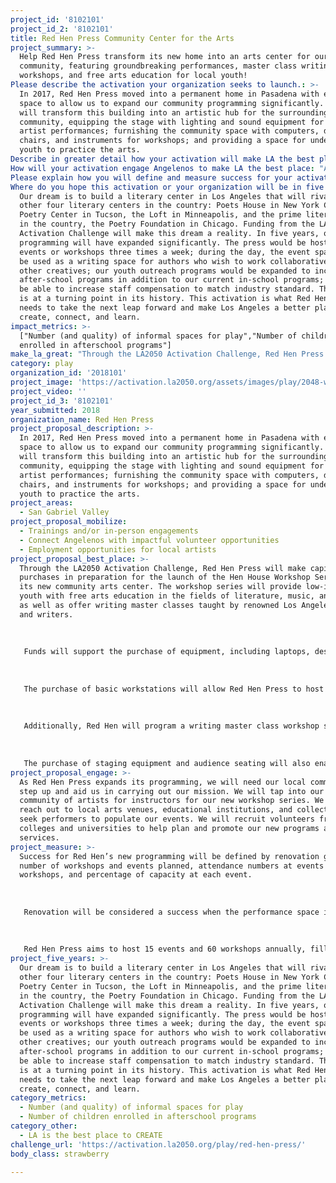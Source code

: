 ```yaml
---
project_id: '8102101'
project_id_2: '8102101'
title: Red Hen Press Community Center for the Arts
project_summary: >-
  Help Red Hen Press transform its new home into an arts center for our LA
  community, featuring groundbreaking performances, master class writing
  workshops, and free arts education for local youth!
Please describe the activation your organization seeks to launch.: >-
  In 2017, Red Hen Press moved into a permanent home in Pasadena with enough
  space to allow us to expand our community programming significantly. Red Hen
  will transform this building into an artistic hub for the surrounding
  community, equipping the stage with lighting and sound equipment for local
  artist performances; furnishing the community space with computers, desks,
  chairs, and instruments for workshops; and providing a space for underserved
  youth to practice the arts.
Describe in greater detail how your activation will make LA the best place?: "Through the LA2050 Activation Challenge, Red Hen Press will make capital purchases in preparation for the launch of the Hen House Workshop Series in its new community arts center. The workshop series will provide low-income youth with free arts education in the fields of literature, music, and dance, as well as offer writing master classes taught by renowned Los Angeles poets and writers. \r\n\r\nFunds will support the purchase of equipment, including laptops, desks, chairs, instruments, music stands, audience seating, sound system equipment, lights, and other staging equipment. Red Hen has much of the infrastructure for this project already in place, including a performance and workshop space and a rotating team of about 20 volunteers to perform programming and administrative duties. The press also has a strong relationship with local artists who will be hired to instruct workshops.\r\n\r\nThe purchase of basic workstations will allow Red Hen Press to host 20 free one-hour youth arts workshops per category (writing, music, and dance) for a total of 60 workshops annually. The press will conduct 60 workshops; serve 1,000 elementary, middle, and high school students; and employ 6 teaching artists. Through the program, students will be encouraged not only to emulate great art, but create and share original works, thus building improved artistic skills, deepening appreciation for the diverse landscape of art, and increasing confidence in peer-to-peer sharing and public presentation. The series will also provide low-income students a safe space to spend time after school.\r\n\r\nAdditionally, Red Hen will program a writing master class workshop series for adults. Workshops will be offered in a range of prices and durations (one-off workshops and multi-week series) to increase accessibility for aspiring writers. The press anticipates hosting 30 master class workshops annually, to be instructed by lauded Los Angeles poets and writers. \r\n\r\nThe purchase of staging equipment and audience seating will also enable Red Hen Press to host its own events. Currently, the press primarily programs literary events at arts venues, museums, art galleries, and theaters throughout Los Angeles, and such events often incur space rental costs. By programming literary events at our own performance space, the press will eliminate venue rental costs, allowing for free entry for audience members and higher honoraria for performing artists. Support for this project will also support Red Hen’s efforts to increase attendance from low-income populations by providing free tickets to students, their families, and faculty at Title I schools in Los Angeles."
How will your activation engage Angelenos to make LA the best place: "As Red Hen Press expands its programming, we will need our local community to step up and aid us in carrying out our mission. We will tap into our local community of artists for instructors for our new workshop series. We will reach out to local arts venues, educational institutions, and collectives to seek performers to populate our events. We will recruit volunteers from local colleges and universities to help plan and promote our new programs and services.\r\n\r\n"
Please explain how you will define and measure success for your activation.: "Success for Red Hen’s new programming will be defined by renovation goals met, number of workshops and events planned, attendance numbers at events and workshops, and percentage of capacity at each event.\r\n\r\nRenovation will be considered a success when the performance space is equipped with lighting, sound, and staging equipment; when tables and chairs are purchased for workshops; and when the building's facade, currently a solid cinder block wall, is adorned with large windows. \r\n\r\nRed Hen Press aims to host 15 events and 60 workshops annually, filled to 90% capacity each, and anticipates 1,500 attendees over the course of the year. This data will be collected from event reports written by press staff and survey questionnaires filled out by event attendees. Surveys also provide the press qualitative feedback about attendees’ perceptions of an event’s success. These measures allow us to continue to create and improve upon spaces where ideas can be shared among members of the literary community. "
Where do you hope this activation or your organization will be in five years?: >-
  Our dream is to build a literary center in Los Angeles that will rival the
  other four literary centers in the country: Poets House in New York City, the
  Poetry Center in Tucson, the Loft in Minneapolis, and the prime literary space
  in the country, the Poetry Foundation in Chicago. Funding from the LA2050
  Activation Challenge will make this dream a reality. In five years, our
  programming will have expanded significantly. The press would be hosting
  events or workshops three times a week; during the day, the event space would
  be used as a writing space for authors who wish to work collaboratively with
  other creatives; our youth outreach programs would be expanded to include
  after-school programs in addition to our current in-school programs; we would
  be able to increase staff compensation to match industry standard. The press
  is at a turning point in its history. This activation is what Red Hen Press
  needs to take the next leap forward and make Los Angeles a better place to
  create, connect, and learn.
impact_metrics: >-
  ["Number (and quality) of informal spaces for play","Number of children
  enrolled in afterschool programs"]
make_la_great: "Through the LA2050 Activation Challenge, Red Hen Press will make capital purchases in preparation for the launch of the Hen House Workshop Series in its new community arts center. The workshop series will provide low-income youth with free arts education in the fields of literature, music, and dance, as well as offer writing master classes taught by renowned Los Angeles poets and writers. \r\n \r\n \r\n \r\n Funds will support the purchase of equipment, including laptops, desks, chairs, instruments, music stands, audience seating, sound system equipment, lights, and other staging equipment. Red Hen has much of the infrastructure for this project already in place, including a performance and workshop space and a rotating team of about 20 volunteers to perform programming and administrative duties. The press also has a strong relationship with local artists who will be hired to instruct workshops.\r\n \r\n \r\n \r\n The purchase of basic workstations will allow Red Hen Press to host 20 free one-hour youth arts workshops per category (writing, music, and dance) for a total of 60 workshops annually. The press will conduct 60 workshops; serve 1,000 elementary, middle, and high school students; and employ 6 teaching artists. Through the program, students will be encouraged not only to emulate great art, but create and share original works, thus building improved artistic skills, deepening appreciation for the diverse landscape of art, and increasing confidence in peer-to-peer sharing and public presentation. The series will also provide low-income students a safe space to spend time after school.\r\n \r\n \r\n \r\n Additionally, Red Hen will program a writing master class workshop series for adults. Workshops will be offered in a range of prices and durations (one-off workshops and multi-week series) to increase accessibility for aspiring writers. The press anticipates hosting 30 master class workshops annually, to be instructed by lauded Los Angeles poets and writers. \r\n \r\n \r\n \r\n The purchase of staging equipment and audience seating will also enable Red Hen Press to host its own events. Currently, the press primarily programs literary events at arts venues, museums, art galleries, and theaters throughout Los Angeles, and such events often incur space rental costs. By programming literary events at our own performance space, the press will eliminate venue rental costs, allowing for free entry for audience members and higher honoraria for performing artists. Support for this project will also support Red Hen’s efforts to increase attendance from low-income populations by providing free tickets to students, their families, and faculty at Title I schools in Los Angeles."
category: play
organization_id: '2018101'
project_image: 'https://activation.la2050.org/assets/images/play/2048-wide/red-hen-press.jpg'
project_video: ''
project_id_3: '8102101'
year_submitted: 2018
organization_name: Red Hen Press
project_proposal_description: >-
  In 2017, Red Hen Press moved into a permanent home in Pasadena with enough
  space to allow us to expand our community programming significantly. Red Hen
  will transform this building into an artistic hub for the surrounding
  community, equipping the stage with lighting and sound equipment for local
  artist performances; furnishing the community space with computers, desks,
  chairs, and instruments for workshops; and providing a space for underserved
  youth to practice the arts.
project_areas:
  - San Gabriel Valley
project_proposal_mobilize:
  - Trainings and/or in-person engagements
  - Connect Angelenos with impactful volunteer opportunities
  - Employment opportunities for local artists
project_proposal_best_place: >-
  Through the LA2050 Activation Challenge, Red Hen Press will make capital
  purchases in preparation for the launch of the Hen House Workshop Series in
  its new community arts center. The workshop series will provide low-income
  youth with free arts education in the fields of literature, music, and dance,
  as well as offer writing master classes taught by renowned Los Angeles poets
  and writers. 
   
   
   
   Funds will support the purchase of equipment, including laptops, desks, chairs, instruments, music stands, audience seating, sound system equipment, lights, and other staging equipment. Red Hen has much of the infrastructure for this project already in place, including a performance and workshop space and a rotating team of about 20 volunteers to perform programming and administrative duties. The press also has a strong relationship with local artists who will be hired to instruct workshops.
   
   
   
   The purchase of basic workstations will allow Red Hen Press to host 20 free one-hour youth arts workshops per category (writing, music, and dance) for a total of 60 workshops annually. The press will conduct 60 workshops; serve 1,000 elementary, middle, and high school students; and employ 6 teaching artists. Through the program, students will be encouraged not only to emulate great art, but create and share original works, thus building improved artistic skills, deepening appreciation for the diverse landscape of art, and increasing confidence in peer-to-peer sharing and public presentation. The series will also provide low-income students a safe space to spend time after school.
   
   
   
   Additionally, Red Hen will program a writing master class workshop series for adults. Workshops will be offered in a range of prices and durations (one-off workshops and multi-week series) to increase accessibility for aspiring writers. The press anticipates hosting 30 master class workshops annually, to be instructed by lauded Los Angeles poets and writers. 
   
   
   
   The purchase of staging equipment and audience seating will also enable Red Hen Press to host its own events. Currently, the press primarily programs literary events at arts venues, museums, art galleries, and theaters throughout Los Angeles, and such events often incur space rental costs. By programming literary events at our own performance space, the press will eliminate venue rental costs, allowing for free entry for audience members and higher honoraria for performing artists. Support for this project will also support Red Hen’s efforts to increase attendance from low-income populations by providing free tickets to students, their families, and faculty at Title I schools in Los Angeles.
project_proposal_engage: >-
  As Red Hen Press expands its programming, we will need our local community to
  step up and aid us in carrying out our mission. We will tap into our local
  community of artists for instructors for our new workshop series. We will
  reach out to local arts venues, educational institutions, and collectives to
  seek performers to populate our events. We will recruit volunteers from local
  colleges and universities to help plan and promote our new programs and
  services.
project_measure: >-
  Success for Red Hen’s new programming will be defined by renovation goals met,
  number of workshops and events planned, attendance numbers at events and
  workshops, and percentage of capacity at each event.
   
   
   
   Renovation will be considered a success when the performance space is equipped with lighting, sound, and staging equipment; when tables and chairs are purchased for workshops; and when the building's facade, currently a solid cinder block wall, is adorned with large windows. 
   
   
   
   Red Hen Press aims to host 15 events and 60 workshops annually, filled to 90% capacity each, and anticipates 1,500 attendees over the course of the year. This data will be collected from event reports written by press staff and survey questionnaires filled out by event attendees. Surveys also provide the press qualitative feedback about attendees’ perceptions of an event’s success. These measures allow us to continue to create and improve upon spaces where ideas can be shared among members of the literary community.
project_five_years: >-
  Our dream is to build a literary center in Los Angeles that will rival the
  other four literary centers in the country: Poets House in New York City, the
  Poetry Center in Tucson, the Loft in Minneapolis, and the prime literary space
  in the country, the Poetry Foundation in Chicago. Funding from the LA2050
  Activation Challenge will make this dream a reality. In five years, our
  programming will have expanded significantly. The press would be hosting
  events or workshops three times a week; during the day, the event space would
  be used as a writing space for authors who wish to work collaboratively with
  other creatives; our youth outreach programs would be expanded to include
  after-school programs in addition to our current in-school programs; we would
  be able to increase staff compensation to match industry standard. The press
  is at a turning point in its history. This activation is what Red Hen Press
  needs to take the next leap forward and make Los Angeles a better place to
  create, connect, and learn.
category_metrics:
  - Number (and quality) of informal spaces for play
  - Number of children enrolled in afterschool programs
category_other:
  - LA is the best place to CREATE
challenge_url: 'https://activation.la2050.org/play/red-hen-press/'
body_class: strawberry

---
```

